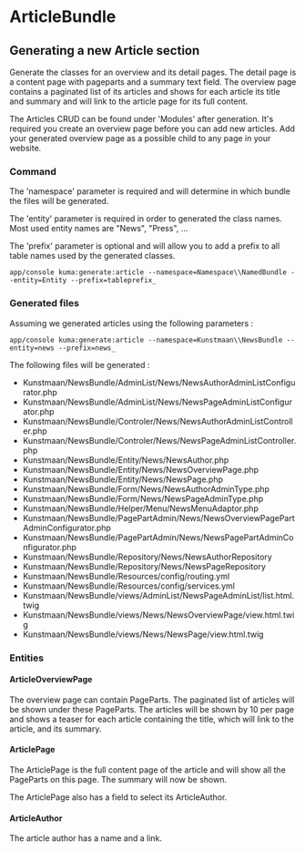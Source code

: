 # ArticleBundle

## Generating a new Article section

Generate the classes for an overview and its detail pages. The detail page is a content page with pageparts and a summary text field. The overview page contains a paginated list of its articles and shows for each article its title and summary and will link to the article page for its full content.

The Articles CRUD can be found under 'Modules' after generation. It's required you create an overview page before you can add new articles. Add your generated overview page as a possible child to any page in your website.

### Command

The 'namespace' parameter is required and will determine in which bundle the files will be generated.

The 'entity' parameter is required in order to generated the class names. Most used entity names are "News", "Press", ...

The 'prefix' parameter is optional and will allow you to add a prefix to all table names used by the generated classes.

```
app/console kuma:generate:article --namespace=Namespace\\NamedBundle --entity=Entity --prefix=tableprefix_
```

### Generated files

Assuming we generated articles using the following parameters :

```
app/console kuma:generate:article --namespace=Kunstmaan\\NewsBundle --entity=news --prefix=news_
```

The following files will be generated :

* Kunstmaan/NewsBundle/AdminList/News/NewsAuthorAdminListConfigurator.php
* Kunstmaan/NewsBundle/AdminList/News/NewsPageAdminListConfigurator.php
* Kunstmaan/NewsBundle/Controler/News/NewsAuthorAdminListController.php
* Kunstmaan/NewsBundle/Controler/News/NewsPageAdminListController.php
* Kunstmaan/NewsBundle/Entity/News/NewsAuthor.php
* Kunstmaan/NewsBundle/Entity/News/NewsOverviewPage.php
* Kunstmaan/NewsBundle/Entity/News/NewsPage.php
* Kunstmaan/NewsBundle/Form/News/NewsAuthorAdminType.php
* Kunstmaan/NewsBundle/Form/News/NewsPageAdminType.php
* Kunstmaan/NewsBundle/Helper/Menu/NewsMenuAdaptor.php
* Kunstmaan/NewsBundle/PagePartAdmin/News/NewsOverviewPagePartAdminConfigurator.php
* Kunstmaan/NewsBundle/PagePartAdmin/News/NewsPagePartAdminConfigurator.php
* Kunstmaan/NewsBundle/Repository/News/NewsAuthorRepository
* Kunstmaan/NewsBundle/Repository/News/NewsPageRepository
* Kunstmaan/NewsBundle/Resources/config/routing.yml
* Kunstmaan/NewsBundle/Resources/config/services.yml
* Kunstmaan/NewsBundle/views/AdminList/NewsPageAdminList/list.html.twig
* Kunstmaan/NewsBundle/views/News/NewsOverviewPage/view.html.twig
* Kunstmaan/NewsBundle/views/News/NewsPage/view.html.twig

### Entities

#### ArticleOverviewPage

The overview page can contain PageParts. The paginated list of articles will be shown under these PageParts. The articles will be shown by 10 per page and shows a teaser for each article containing the title, which will link to the article, and its summary.

#### ArticlePage

The ArticlePage is the full content page of the article and will show all the PageParts on this page. The summary will now be shown.

The ArticlePage also has a field to select its ArticleAuthor.

#### ArticleAuthor

The article author has a name and a link.
